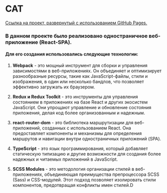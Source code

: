 # CAT

[Ссылка на проект, развернутый с использованием GitHub Pages.](https://dishchetinkina.github.io/CAT/)

### В данном проекте было реализовано одностраничное веб-приложение (React-SPA). 

#### Для его создания использовались следующие технологии:

1. **Webpack** - это мощный инструмент для сборки и управления зависимостями в веб-приложениях. Он объединяет и оптимизирует разнообразные ресурсы, такие как JavaScript-файлы, стили и изображения, в один или несколько бандлов, что позволяет эффективно загружать их браузером.

2. **Redux и Redux Toolkit** - это инструменты для управления состоянием в приложениях на базе React и других экосистем JavaScript. Они упрощают управление и обновление состояния приложения, делая код более организованным и надежным.

3. **react-router-dom** - это библиотека маршрутизации для веб-приложений, созданных с использованием React. Она предоставляет компоненты и механизмы для определения маршрутов и навигации внутри одностраничных приложений (SPA).

4. **TypeScript** - это язык программирования, который добавляет статическую типизацию и другие возможности для создания более надежных и читаемых приложений в JavaScript.

5. **SCSS Modules** - это методология организации стилей в веб-приложениях, объединяющая преимущества препроцессора SCSS (Sass) и CSS-модулей. Этот подход позволяет изолировать стили компонентов, предотвращая конфликты имен стилей.D